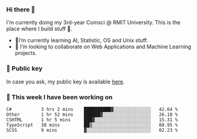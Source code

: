 ### Hi there 👋

I'm currently doing my 3rd-year Comsci @ RMIT University. This is the place where I build stuff 👀. 

- 🌱I’m currently learning AI, Statistic, OS and Unix stuff.
- 👯 I’m looking to collaborate on Web Applications and Machine Learning projects.

### 🔑 Public key

In case you ask, my public key is available [here](https://public.auspham.dev/).

### 📅 This week I have been working on
<!--START_SECTION:waka-->
```text
C#           3 hrs 2 mins    ██████████▓░░░░░░░░░░░░░░   42.64 % 
Other        1 hr 52 mins    ██████▓░░░░░░░░░░░░░░░░░░   26.18 % 
CSHTML       1 hr 5 mins     ███▓░░░░░░░░░░░░░░░░░░░░░   15.31 % 
TypeScript   38 mins         ██▒░░░░░░░░░░░░░░░░░░░░░░   08.95 % 
SCSS         9 mins          ▓░░░░░░░░░░░░░░░░░░░░░░░░   02.23 % 
```
<!--END_SECTION:waka-->

<!--
**rockmanvnx6/rockmanvnx6** is a ✨ _special_ ✨ repository because its `README.md` (this file) appears on your GitHub profile.

Here are some ideas to get you started:

- 🔭 I’m currently working on ...
- 🌱 I’m currently learning ...
- 👯 I’m looking to collaborate on ...
- 🤔 I’m looking for help with ...
- 💬 Ask me about ...
- 📫 How to reach me: ...
- 😄 Pronouns: ...
- ⚡ Fun fact: ...
-->
